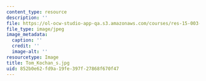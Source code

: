 ```yaml
---
content_type: resource
description: ''
file: https://ol-ocw-studio-app-qa.s3.amazonaws.com/courses/res-15-003-shaping-the-future-of-work-15-662x-spring-2016/852b0e62fd9a19fe397f27868f670f47_Tom_Kochan_s.jpg
file_type: image/jpeg
image_metadata:
  caption: ''
  credit: ''
  image-alt: ''
resourcetype: Image
title: Tom_Kochan_s.jpg
uid: 852b0e62-fd9a-19fe-397f-27868f670f47
---
```

